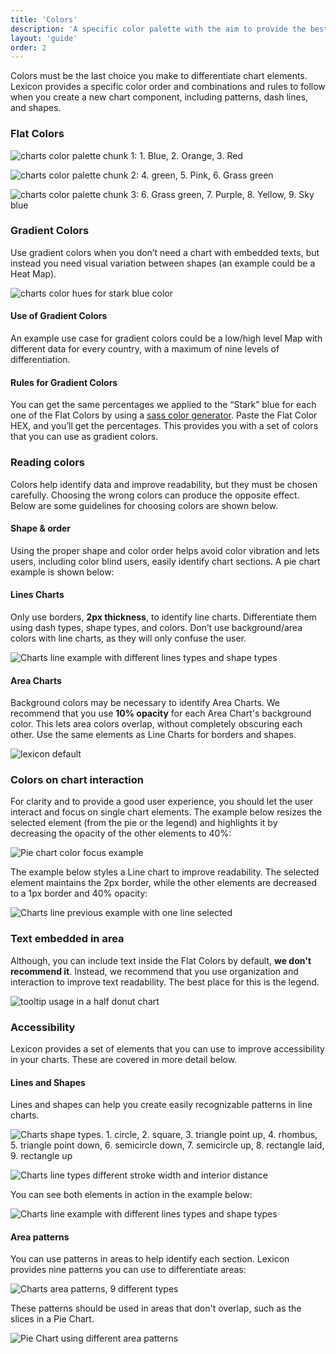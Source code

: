 ```yaml
---
title: 'Colors'
description: 'A specific color palette with the aim to provide the best charts user experience.'
layout: 'guide'
order: 2
---
```


Colors must be the last choice you make to differentiate chart elements. Lexicon provides a specific color order and combinations and rules to follow when you create a new chart component, including patterns, dash lines, and shapes.

### Flat Colors

![charts color palette chunk 1: 1. Blue, 2. Orange, 3. Red](/lexicon/images/ColorCharts1.jpg)

![charts color palette chunk 2: 4. green, 5. Pink, 6. Grass green](/lexicon/images/ColorCharts2.jpg)

![charts color palette chunk 3: 6. Grass green, 7. Purple, 8. Yellow, 9. Sky blue](/lexicon/images/ColorCharts3.jpg)

### Gradient Colors

Use gradient colors when you don’t need a chart with embedded texts, but instead you need visual variation between shapes (an example could be a Heat Map).

![charts color hues for stark blue color](/lexicon/images/ChartColorStarkVariation.jpg)

#### Use of Gradient Colors

An example use case for gradient colors could be a low/high level Map with different data for every country, with a maximum of nine levels of differentiation.

#### Rules for Gradient Colors

You can get the same percentages we applied to the “Stark” blue for each one of the Flat Colors by using a [sass color generator](http://scg.ar-ch.org/). Paste the Flat Color HEX, and you’ll get the percentages. This provides you with a set of colors that you can use as gradient colors.

### Reading colors

Colors help identify data and improve readability, but they must be chosen carefully. Choosing the wrong colors can produce the opposite effect. Below are some guidelines for choosing colors are shown below.

#### Shape & order

Using the proper shape and color order helps avoid color vibration and lets users, including color blind users, easily identify chart sections. A pie chart example is shown below:

<!--
<div class="row">
	<div class="dodont col-lg">
		<img class="do" src="/lexicon/images/ChartShapeOrderRight.png" alt="colors must follow the order defined in the list and be separated in this case">
		<p class="do">Do</p>
	</div>
	<div class="dodont col-lg">
		<img class="dont" src="/lexicon/images/ChartShapeOrderWrong.png" alt="colors in wrong order">
		<p class="dont">Don't</p>
	</div>
</div> -->

#### Lines Charts

Only use borders, **2px thickness**, to identify line charts. Differentiate them using dash types, shape types, and colors. Don’t use background/area colors with line charts, as they will only confuse the user.

![Charts line example with different lines types and shape types](/lexicon/images/ChartLineAndShapeExample1.png)

#### Area Charts

Background colors may be necessary to identify Area Charts. We recommend that you use **10% opacity** for each Area Chart's background color. This lets area colors overlap, without completely obscuring each other. Use the same elements as Line Charts for borders and shapes.

![lexicon default](/lexicon/images/ChartColorAreas.png)

### Colors on chart interaction

For clarity and to provide a good user experience, you should let the user interact and focus on single chart elements. The example below resizes the selected element (from the pie or the legend) and highlights it by decreasing the opacity of the other elements to 40%:

![Pie chart color focus example](/lexicon/images/ChartColorFocus.png)

The example below styles a Line chart to improve readability. The selected element maintains the 2px border, while the other elements are decreased to a 1px border and 40% opacity:

![Charts line previous example with one line selected](/lexicon/images/ChartLineAndShapeExample2.png)

### Text embedded in area

Although, you can include text inside the Flat Colors by default, **we don't recommend it**. Instead, we recommend that you use organization and interaction to improve text readability. The best place for this is the legend.

![tooltip usage in a half donut chart](/lexicon/images/ChartBubbleExample.png)

### Accessibility

Lexicon provides a set of elements that you can use to improve accessibility in your charts. These are covered in more detail below.

#### Lines and Shapes

Lines and shapes can help you create easily recognizable patterns in line charts.

![Charts shape types. 1. circle, 2. square, 3. triangle point up, 4. rhombus, 5. triangle point down, 6. semicircle down, 7. semicircle up, 8. rectangle laid, 9. rectangle up](/lexicon/images/ChartsShapeTypes.png)

![Charts line types different stroke width and interior distance](/lexicon/images/ChartsLineTypes.png)

You can see both elements in action in the example below:

![Charts line example with different lines types and shape types](/lexicon/images/ChartLineAndShapeExample1.png)

#### Area patterns

You can use patterns in areas to help identify each section. Lexicon provides nine patterns you can use to differentiate areas:

![Charts area patterns, 9 different types](/lexicon/images/ChartsAreaPattern.png)

These patterns should be used in areas that don't overlap, such as the slices in a Pie Chart.

![Pie Chart using different area patterns](/lexicon/images/ChartAreaPatternExample.png)
